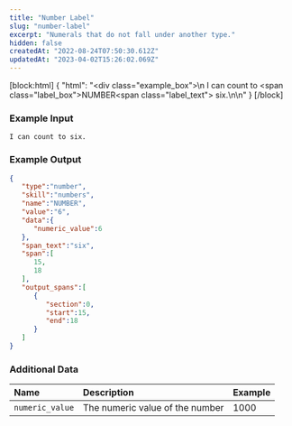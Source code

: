 ```yaml
---
title: "Number Label"
slug: "number-label"
excerpt: "Numerals that do not fall under another type."
hidden: false
createdAt: "2022-08-24T07:50:30.612Z"
updatedAt: "2023-04-02T15:26:02.069Z"
---
```

[block:html]
{
  "html": "<div class=\"example_box\">\n  I can count to <span class=\"label_box\">NUMBER</span><span class=\"label_text\"> six.</span>\n</div>\n"
}
[/block]



### Example Input

```
I can count to six.
```



### Example Output

```json
{
   "type":"number",
   "skill":"numbers",
   "name":"NUMBER",
   "value":"6",
   "data":{
      "numeric_value":6
   },
   "span_text":"six",
   "span":[
      15,
      18
   ],
   "output_spans":[
      {
         "section":0,
         "start":15,
         "end":18
      }
   ]
}
```



### Additional Data

| Name            | Description                     | Example |
| :-------------- | :------------------------------ | :------ |
| `numeric_value` | The numeric value of the number | 1000    |